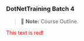 ### DotNetTraining Batch 4 

> :memo: **Note:** Course Outline.

<font color="red">This text is red!</font>


